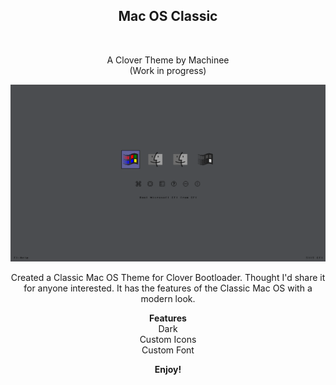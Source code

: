 
  <h2 align="center">Mac OS Classic</h2><br />
<p align="center">
  A Clover Theme by Machinee<br />
  (Work in progress)
</p>



![screen](/screenshots/screenshot.png)




<p align="center">Created a Classic Mac OS Theme for Clover Bootloader. Thought I'd share it for anyone interested.
It has the features of the Classic Mac OS with a modern look.</p>


**<p align="center">
Features<br />**
Dark<br />
Custom Icons<br />
Custom Font<br />
</p>





**<p align="center">Enjoy!</p>**
